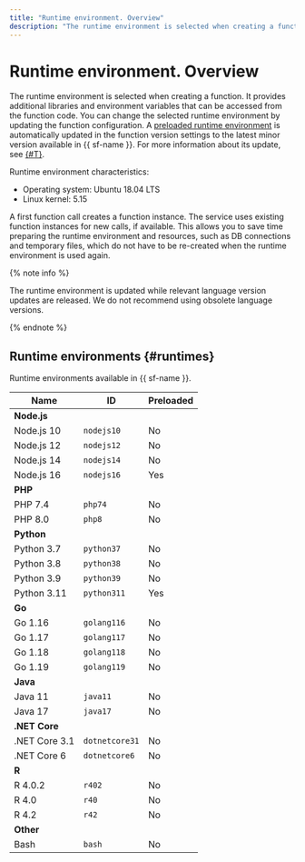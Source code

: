 ```yaml
---
title: "Runtime environment. Overview"
description: "The runtime environment is selected when creating a function. It provides additional libraries and environment variables that can be accessed from the function code. You can change the selected runtime environment by updating the function configuration."
---
```


# Runtime environment. Overview

The runtime environment is selected when creating a function. It provides additional libraries and environment variables that can be accessed from the function code. You can change the selected runtime environment by updating the function configuration. A [preloaded runtime environment](./preload-runtime.md) is automatically updated in the function version settings to the latest minor version available in {{ sf-name }}. For more information about its update, see [{#T}](preload-runtime.md#update).

Runtime environment characteristics:

- Operating system: Ubuntu 18.04 LTS
- Linux kernel: 5.15

A first function call creates a function instance. The service uses existing function instances for new calls, if available. This allows you to save time preparing the runtime environment and resources, such as DB connections and temporary files, which do not have to be re-created when the runtime environment is used again.

{% note info %}

The runtime environment is updated while relevant language version updates are released. We do not recommend using obsolete language versions.

{% endnote %}

## Runtime environments {#runtimes}

Runtime environments available in {{ sf-name }}.

| Name | ID | Preloaded |
| ---- | ---- | ---- |
| **Node.js** |  |  |
| Node.js 10 | `nodejs10` | No |
| Node.js 12 | `nodejs12` | No |
| Node.js 14 | `nodejs14` | No |
| Node.js 16 | `nodejs16` | Yes |
| **PHP** |  |  |
| PHP 7.4 | `php74` | No |
| PHP 8.0 | `php8` | No |
| **Python** |  |  |
| Python 3.7 | `python37` | No |
| Python 3.8 | `python38` | No |
| Python 3.9 | `python39` | No |
| Python 3.11 | `python311` | Yes |
| **Go** |  |  |
| Go 1.16 | `golang116` | No |
| Go 1.17 | `golang117` | No |
| Go 1.18 | `golang118` | No |
| Go 1.19 | `golang119` | No |
| **Java** |  |  |
| Java 11 | `java11` | No |
| Java 17 | `java17` | No |
| **.NET Core** |  |  |
| .NET Core 3.1 | `dotnetcore31` | No |
| .NET Core 6 | `dotnetcore6` | No |
| **R** |  |  |
| R 4.0.2 | `r402` | No |
| R 4.0 | `r40` | No |
| R 4.2 | `r42` | No |
| **Other** |  |  |
| Bash | `bash` | No |